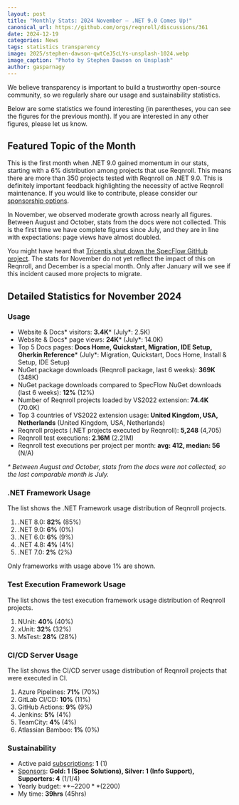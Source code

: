 ```yaml
---
layout: post
title: "Monthly Stats: 2024 November — .NET 9.0 Comes Up!"
canonical_url: https://github.com/orgs/reqnroll/discussions/361
date: 2024-12-19
categories: News
tags: statistics transparency
image: 2025/stephen-dawson-qwtCeJ5cLYs-unsplash-1024.webp
image_caption: "Photo by Stephen Dawson on Unsplash"
author: gasparnagy
---
```


We believe transparency is important to build a trustworthy open-source community, so we regularly share our usage and sustainability statistics.

Below are some statistics we found interesting (in parentheses, you can see the figures for the previous month). If you are interested in any other figures, please let us know.

## Featured Topic of the Month

This is the first month when .NET 9.0 gained momentum in our stats, starting with a 6% distribution among projects that use Reqnroll. This means there are more than 350 projects tested with Reqnroll on .NET 9.0. This is definitely important feedback highlighting the necessity of active Reqnroll maintenance. If you would like to contribute, please consider our [sponsorship options](https://reqnroll.net/sponsorship/).

In November, we observed moderate growth across nearly all figures. Between August and October, stats from the docs were not collected. This is the first time we have complete figures since July, and they are in line with expectations: page views have almost doubled.

You might have heard that [Tricentis shut down the SpecFlow GitHub project](https://github.com/orgs/reqnroll/discussions/359). The stats for November do not yet reflect the impact of this on Reqnroll, and December is a special month. Only after January will we see if this incident caused more projects to migrate.

## Detailed Statistics for November 2024

### Usage

* Website & Docs* visitors: **3.4K*** (July*: 2.5K)
* Website & Docs* page views: **24K*** (July*: 14.0K)
* Top 5 Docs pages: **Docs Home, Quickstart, Migration, IDE Setup, Gherkin Reference*** (July*: Migration, Quickstart, Docs Home, Install & Setup, IDE Setup)
* NuGet package downloads (Reqnroll package, last 6 weeks): **369K** (348K)
* NuGet package downloads compared to SpecFlow NuGet downloads (last 6 weeks): **12%** (12%)
* Number of Reqnroll projects loaded by VS2022 extension: **74.4K** (70.0K)
* Top 3 countries of VS2022 extension usage: **United Kingdom, USA, Netherlands** (United Kingdom, USA, Netherlands)
* Reqnroll projects (.NET projects executed by Reqnroll): **5,248** (4,705)
* Reqnroll test executions: **2.16M** (2.21M)
* Reqnroll test executions per project per month: **avg: 412, median: 56** (N/A)

_* Between August and October, stats from the docs were not collected, so the last comparable month is July._

### .NET Framework Usage

The list shows the .NET Framework usage distribution of Reqnroll projects.

1. .NET 8.0: **82%** (85%)
2. .NET 9.0: **6%** (0%)
3. .NET 6.0: **6%** (9%)
4. .NET 4.8: **4%** (4%)
5. .NET 7.0: **2%** (2%)

Only frameworks with usage above 1% are shown.

### Test Execution Framework Usage

The list shows the test execution framework usage distribution of Reqnroll projects.

1. NUnit: **40%** (40%)
2. xUnit: **32%** (32%)
3. MsTest: **28%** (28%)

### CI/CD Server Usage

The list shows the CI/CD server usage distribution of Reqnroll projects that were executed in CI.

1. Azure Pipelines: **71%** (70%)
2. GitLab CI/CD: **10%** (11%)
3. GitHub Actions: **9%** (9%)
4. Jenkins: **5%** (4%)
5. TeamCity: **4%** (4%)
6. Atlassian Bamboo: **1%** (0%)

### Sustainability

* Active paid [subscriptions](https://reqnroll.net/support/): **1** (1)
* [Sponsors](https://reqnroll.net/sponsorship/): **Gold: 1 (Spec Solutions), Silver: 1 (Info Support), Supporters: 4** (1/1/4)
* Yearly budget: **~$2200** ($2200)
* My time: **39hrs** (45hrs)
